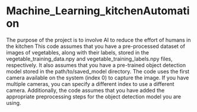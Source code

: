 # Machine_Learning_kitchenAutomation
The purpose of the project is to involve AI to reduce the effort of humans in the kitchen
This code assumes that you have a pre-processed dataset of images of vegetables, along with their labels, stored in the vegetable_training_data.npy and vegetable_training_labels.npy files, respectively. It also assumes that you have a pre-trained object detection model stored in the path/to/saved_model directory. The code uses the first camera available on the system (index 0) to capture the image. If you have multiple cameras, you can specify a different index to use a different camera. Additionally, the code assumes that you have added the appropriate preprocessing steps for the object detection model you are using.
